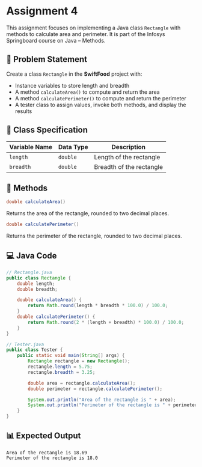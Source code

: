 # Assignment 4  

This assignment focuses on implementing a Java class `Rectangle` with methods to calculate area and perimeter. It is part of the Infosys Springboard course on Java – Methods.

## 📝 Problem Statement  
Create a class `Rectangle` in the **SwiftFood** project with:  
- Instance variables to store length and breadth  
- A method `calculateArea()` to compute and return the area  
- A method `calculatePerimeter()` to compute and return the perimeter  
- A tester class to assign values, invoke both methods, and display the results  

## 🧩 Class Specification  

| Variable Name | Data Type | Description               |
|---------------|-----------|---------------------------|
| `length`      | `double`  | Length of the rectangle   |
| `breadth`     | `double`  | Breadth of the rectangle  |

## 🔹 Methods  

```java
double calculateArea()
````

Returns the area of the rectangle, rounded to two decimal places.

```java
double calculatePerimeter()
```

Returns the perimeter of the rectangle, rounded to two decimal places.

## 💻 Java Code

```java
// Rectangle.java
public class Rectangle {
    double length;
    double breadth;

    double calculateArea() {
        return Math.round(length * breadth * 100.0) / 100.0;
    }
    double calculatePerimeter() {
        return Math.round(2 * (length + breadth) * 100.0) / 100.0;
    }
}

// Tester.java
public class Tester {
    public static void main(String[] args) {
        Rectangle rectangle = new Rectangle();
        rectangle.length = 5.75;
        rectangle.breadth = 3.25;

        double area = rectangle.calculateArea();
        double perimeter = rectangle.calculatePerimeter();

        System.out.println("Area of the rectangle is " + area);
        System.out.println("Perimeter of the rectangle is " + perimeter);
    }
}
```

## 📊 Expected Output

```
Area of the rectangle is 18.69
Perimeter of the rectangle is 18.0
```


